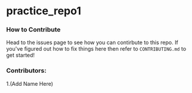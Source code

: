 # practice_repo1

### How to Contribute
Head to the issues page to see how you can contirbute to this repo. 
If you've figured out how to fix things here then refer to ```CONTRIBUTING.md``` to get started!

### Contributors:
1.(Add Name Here)
